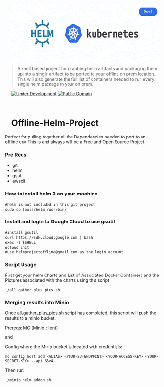 <img src="helmANDk8s.png" align="left" width="600px" height="200px"/>
<img align="left" width="0" height="192px" hspace="10"/>

> A shell based project for grabbing helm artifacts and packaging them up into a single artifact to be ported to your offline on prem location. This will also generate the full list of containers needed to run every single helm package in your on prem.

[![Under Development](https://img.shields.io/badge/under-development-skyblue.svg)](https://github.com/cez-aug/github-project-boilerplate) [![Public Domain](https://img.shields.io/badge/public-domain-lightgrey.svg)](https://creativecommons.org/publicdomain/zero/1.0/)

<br>

# Offline-Helm-Project
Perfect for pulling together all the Dependencies needed to port to an offline env
This is and always will be a Free and Open Source Project

### Pre Reqs
* git
* helm
* gsutil
* awscli

### How to install helm 3 on your machine
```
#helm is not included in this git project
sudo cp tools/helm /usr/bin/
```

### Install and login to Google Cloud to use gsutil
```
#install gsutil
curl https://sdk.cloud.google.com | bash
exec -l $SHELL
gcloud init
#use helmprojectoffline@gmail.com as the login account
```

### Script Usage
First get your helm Charts and List of Associated Docker Containers and the Pictures associated with the charts using this script
```
./all_gather_plus_pics.sh
```

### Merging results into Minio
Once all_gather_plus_pics.sh script has completed, this script will push the results to a minio bucket.

Prereqs:
MC (Minio client)

and

Config where the Minio bucket is located with credentials:
```
mc config host add <ALIAS> <YOUR-S3-ENDPOINT> <YOUR-ACCESS-KEY> <YOUR-SECRET-KEY> --api S3v4
```

Then run:
```
./minio_helm_addon.sh
```


